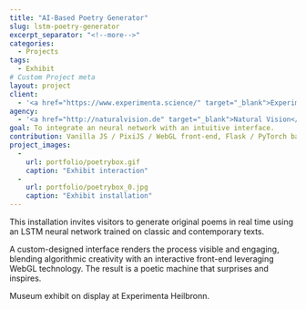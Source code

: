 ```yaml
---
title: "AI-Based Poetry Generator"
slug: lstm-poetry-generator
excerpt_separator: "<!--more-->"
categories:
  - Projects
tags:
  - Exhibit
# Custom Project meta
layout: project
client:
  - '<a href="https://www.experimenta.science/" target="_blank">Experimenta Heilbronn</a>'
agency:
  - '<a href="http://naturalvision.de" target="_blank">Natural Vision</a>'
goal: To integrate an neural network with an intuitive interface.
contribution: Vanilla JS / PixiJS / WebGL front-end, Flask / PyTorch back-end, integration.
project_images:
  -
    url: portfolio/poetrybox.gif
    caption: "Exhibit interaction"
  -
    url: portfolio/poetrybox_0.jpg
    caption: "Exhibit installation"
---
```


This installation invites visitors to generate original poems in real time using an LSTM neural network trained on classic and contemporary texts.

<!--more-->

A custom-designed interface renders the process visible and engaging, blending algorithmic creativity with an interactive front-end leveraging WebGL technology. The result is a poetic machine that surprises and inspires.

Museum exhibit on display at Experimenta Heilbronn.
